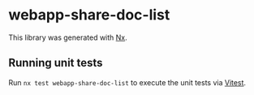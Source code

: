 # webapp-share-doc-list

This library was generated with [Nx](https://nx.dev).

## Running unit tests

Run `nx test webapp-share-doc-list` to execute the unit tests via [Vitest](https://vitest.dev/).
